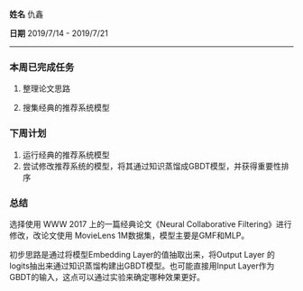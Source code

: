 **姓名** 仇鑫

**日期** 2019/7/14 - 2019/7/21

------

### 本周已完成任务

1. 整理论文思路

2. 搜集经典的推荐系统模型

     

### 下周计划

1. 运行经典的推荐系统模型
2. 尝试修改推荐系统的模型，将其通过知识蒸馏成GBDT模型，并获得重要性排序



### 总结

选择使用 WWW 2017 上的一篇经典论文《Neural Collaborative Filtering》进行修改，改论文使用 MovieLens 1M数据集，模型主要是GMF和MLP。

初步思路是通过将模型Embedding Layer的值抽取出来，将Output Layer 的logits抽出来通过知识蒸馏构建出GBDT模型。也可能直接用Input Layer作为GBDT的输入，这点可以通过实验来确定哪种效果更好。